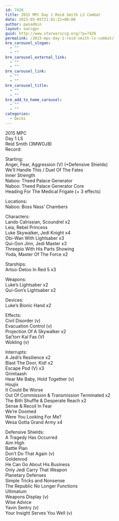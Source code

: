 ```yaml
---
id: 7426
title: 2015 MPC Day 1 Reid Smith LS Combat
date: 2015-05-05T21:01:21+00:00
author: pwsadmin
layout: swccgpc
guid: http://www.starwarsccg.org/?p=7426
permalink: /2015-mpc-day-1-reid-smith-ls-combat/
bre_carousel_slogan:
  - ""
  - ""
bre_carousel_external_link:
  - ""
  - ""
bre_carousel_link:
  - ""
  - ""
bre_carousel_title:
  - ""
  - ""
bre_add_to_home_carousel:
  - ""
  - ""
categories:
  - Decks
---
```

2015 MPC  
Day 1 LS  
Reid Smith (3MWOJ8)  
Record:

Starting:  
Anger, Fear, Aggression (V) (+Defensive Shields)  
We&#8217;ll Handle This / Duel Of The Fates  
Inner Strength  
Naboo: Theed Palace Generator  
Naboo: Theed Palace Generator Core  
Heading For The Medical Frigate (+ 3 effects) 

Locations:  
Naboo: Boss Nass&#8217; Chambers

Characters:  
Lando Calrissian, Scoundrel x2  
Leia, Rebel Princess  
Luke Skywalker, Jedi Knight x4  
Obi-Wan With Lightsaber x3  
Qui-Gon Jinn, Jedi Master x3  
Threepio With His Parts Showing  
Yoda, Master Of The Force x2

Starships:  
Artoo-Detoo In Red 5 x3

Weapons:  
Luke&#8217;s Lightsaber x2  
Qui-Gon&#8217;s Lightsaber x2

Devices:  
Luke&#8217;s Bionic Hand x2

Effects:  
Civil Disorder (v)  
Evacuation Control (v)  
Projection Of A Skywalker x2  
Sai&#8217;torr Kal Fas (V)  
Wokling (v)

Interrupts:  
A Jedi&#8217;s Resilience x2  
Blast The Door, Kid! x2  
Escape Pod (V) x3  
Grimtaash  
Hear Me Baby, Hold Together (v)  
Houjix  
It Could Be Worse  
Out Of Commission & Transmission Terminated x2  
The Bith Shuffle & Desperate Reach x2  
Sense & Recoil In Fear  
We&#8217;re Doomed  
Were You Looking For Me?  
Wesa Gotta Grand Army x4

Defensive Shields:  
A Tragedy Has Occurred  
Aim High  
Battle Plan  
Don&#8217;t Do That Again (v)  
Goldenrod  
He Can Go About His Business  
Only Jedi Carry That Weapon  
Planetary Defenses  
Simple Tricks and Nonsense  
The Republic No Longer Functions  
Ultimatum  
Weapons Display (v)  
Wise Advice  
Yavin Sentry (v)  
Your Insight Serves You Well (v)